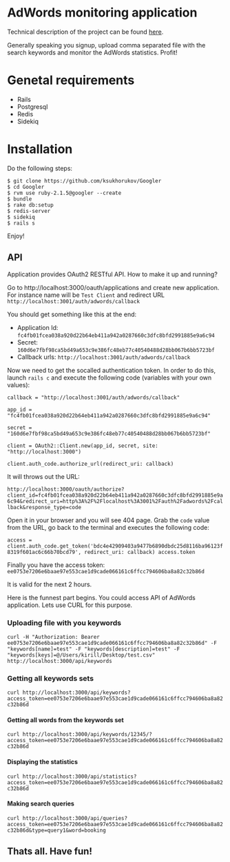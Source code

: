 # AdWords monitoring application

Technical description of the project can be found [here][todo].

Generally speaking you signup, upload comma separated file with the search keywords and monitor the AdWords statistics. Profit!

# Genetal requirements 

* Rails
* Postgresql
* Redis
* Sidekiq

# Installation

Do the following steps:

```
$ git clone https://github.com/ksukhorukov/Googler
$ cd Googler
$ rvm use ruby-2.1.5@googler --create
$ bundle
$ rake db:setup
$ redis-server
$ sidekiq
$ rails s
```

Enjoy!

## API 

Application provides OAuth2 RESTful API. How to make it up and running?

Go to http://localhost:3000/oauth/applications and create new application.
For instance name will be ``Test Client`` and redirect URL ``http://localhost:3001/auth/adwords/callback``

You should get something like this at the end:

*  Application Id: ``fc4fb01fcea038a920d22b64eb411a942a0287660c3dfc8bfd2991885e9a6c94``
*  Secret: ``160d6e7fbf98ca5bd49a653c9e386fc48eb77c40540488d28bb067b6bb5723bf``
*  Callback urls: ``http://localhost:3001/auth/adwords/callback``

Now we need to get the socalled authentication token. In order to do this, launch ``rails c`` and execute the following code (variables with your own values):

```
callback = "http://localhost:3001/auth/adwords/callback"

app_id = "fc4fb01fcea038a920d22b64eb411a942a0287660c3dfc8bfd2991885e9a6c94"

secret = "160d6e7fbf98ca5bd49a653c9e386fc48eb77c40540488d28bb067b6bb5723bf"

client = OAuth2::Client.new(app_id, secret, site: "http://localhost:3000")

client.auth_code.authorize_url(redirect_uri: callback)
```

It will throws out the URL:

``http://localhost:3000/oauth/authorize?client_id=fc4fb01fcea038a920d22b64eb411a942a0287660c3dfc8bfd2991885e9a6c94&redirect_uri=http%3A%2F%2Flocalhost%3A3001%2Fauth%2Fadwords%2Fcallback&response_type=code``

Open it in your browser and you will see 404 page. Grab the ``code`` value from the URL, go back to the terminal and executes the following code:

``access = client.auth_code.get_token('bdc4e42909403a9477b6890dbdc25d8116ba96123f8319f601ac6c66b70bcd79', redirect_uri: callback)
access.token``

Finally you have the access token: ``ee0753e7206e6baae97e553cae1d9cade066161c6ffcc794606ba8a82c32b86d``

It is valid for the next 2 hours.

Here is the funnest part begins. You could access API of AdWords application. Lets use CURL for this purpose.

### Uploading file with you keywords

``curl -H "Authorization: Bearer  ee0753e7206e6baae97e553cae1d9cade066161c6ffcc794606ba8a82c32b86d" -F "keywords[name]=test" -F "keywords[description]=test" -F "keywords[keys]=@/Users/kirill/Desktop/test.csv" http://localhost:3000/api/keywords``

### Getting all keywords sets

``curl http://localhost:3000/api/keywords?access_token=ee0753e7206e6baae97e553cae1d9cade066161c6ffcc794606ba8a82c32b86d``

#### Getting all words from the keywords set

``curl http://localhost:3000/api/keywords/12345/?access_token=ee0753e7206e6baae97e553cae1d9cade066161c6ffcc794606ba8a82c32b86d``

#### Displaying the statistics

``curl http://localhost:3000/api/statistics?access_token=ee0753e7206e6baae97e553cae1d9cade066161c6ffcc794606ba8a82c32b86d``

#### Making search queries

``curl http://localhost:3000/api/queries?access_token=ee0753e7206e6baae97e553cae1d9cade066161c6ffcc794606ba8a82c32b86d&type=query1&word=booking``

## Thats all. Have fun!

[todo]: <https://github.com/ksukhorukov/Googler/blob/master/nimbl3_test_task.pdf>



